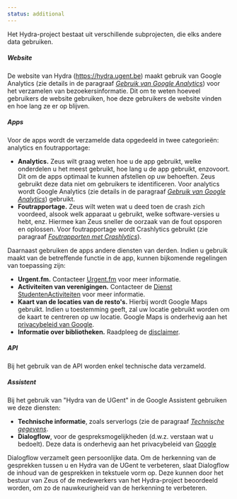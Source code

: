 ```yaml
---
status: additional
---
```


Het Hydra-project bestaat uit verschillende subprojecten, die elks andere data gebruiken.

##### Website

De website van Hydra (https://hydra.ugent.be) maakt gebruik van Google Analytics (zie details in de paragraaf [_Gebruik van Google Analytics_](#google-analytics)) voor het verzamelen van bezoekersinformatie. Dit om te weten hoeveel gebruikers de website gebruiken, hoe deze gebruikers de website vinden en hoe lang ze er op blijven.

##### Apps

Voor de apps wordt de verzamelde data opgedeeld in twee categorieën: analytics en foutrapportage:

- **Analytics.** Zeus wilt graag weten hoe u de app gebruikt, welke onderdelen u het meest gebruikt, hoe lang u de app gebruikt, enzovoort. Dit om de apps optimaal te kunnen afstellen op uw behoeften. Zeus gebruikt deze data niet om gebruikers te identificeren. Voor analytics wordt Google Analytics (zie details in de paragraaf [_Gebruik van Google Analytics_](#google-analytics)) gebruikt.
- **Foutrapportage.** Zeus wilt weten wat u deed toen de crash zich voordeed, alsook welk apparaat u gebruikt, welke software-versies u hebt, enz. Hiermee kan Zeus sneller de oorzaak van de fout opsporen en oplossen. Voor foutrapportage wordt Crashlytics gebruikt (zie paragraaf [_Foutrapporten met Crashlytics_](#crashlytics)).

Daarnaast gebruiken de apps andere diensten van derden. Indien u gebruik maakt van de betreffende functie in de app, kunnen bijkomende regelingen van toepassing zijn:

- **Urgent.fm.** Contacteer [Urgent.fm](http://urgent.fm/wie-zijn-wij) voor meer informatie.
- **Activiteiten van verenigingen.**  Contacteer de [Dienst StudentenActiviteiten](https://dsa.ugent.be/contact/) voor meer informatie.
- **Kaart van de locaties van de resto's.** Hierbij wordt Google Maps gebruikt. Indien u toestemming geeft, zal uw locatie gebruikt worden om de kaart te centreren op uw locatie. Google Maps is onderhevig aan het [privacybeleid van Google](https://policies.google.com/privacy).
- **Informatie over bibliotheken.** Raadpleeg de [disclaimer](https://lib.ugent.be/nl/info/disclaimer).

##### API

Bij het gebruik van de API worden enkel technische data verzameld.

##### Assistent

Bij het gebruik van "Hydra van de UGent" in de Google Assistent gebruiken we deze diensten:

- **Technische informatie**, zoals serverlogs (zie de paragraaf [_Technische gegevens_](#technisch).
- **Dialogflow**, voor de gespreksmogelijkheden (d.w.z. verstaan wat u bedoelt). Deze data is onderhevig aan het privacybeleid van [Google](https://policies.google.com/privacy)

Dialogflow verzamelt geen persoonlijke data. Om de herkenning van de gesprekken tussen u en Hydra van de UGent te verbeteren, slaat Dialogflow de inhoud van de gesprekken in tekstuele vorm op. Deze kunnen door het bestuur van Zeus of de medewerkers van het Hydra-project beoordeeld worden, om zo de nauwkeurigheid van de herkenning te verbeteren.


